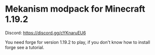 # Mekanism modpack for Minecraft 1.19.2

Discord: https://discord.gg/cYKnaruEU6

You need forge for version 1.19.2 to play, if you don't know how to install forge see a tutorial.

